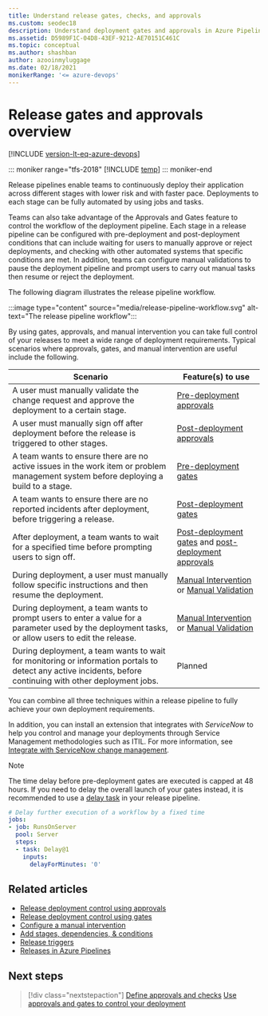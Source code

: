 ```yaml
---
title: Understand release gates, checks, and approvals
ms.custom: seodec18
description: Understand deployment gates and approvals in Azure Pipelines
ms.assetid: D5989F1C-04D8-43EF-9212-AE70151C461C
ms.topic: conceptual
ms.author: shashban
author: azooinmyluggage
ms.date: 02/18/2021
monikerRange: '<= azure-devops'
---
```


# Release gates and approvals overview

[!INCLUDE [version-lt-eq-azure-devops](../../../includes/version-lt-eq-azure-devops.md)]

::: moniker range="tfs-2018"
[!INCLUDE [temp](../../includes/concept-rename-note.md)]
::: moniker-end

Release pipelines enable teams to continuously deploy their application across different stages with lower risk and with faster pace. Deployments to each stage can be fully automated by using jobs and tasks.

Teams can also take advantage of the Approvals and Gates feature to control the workflow of the deployment pipeline. Each stage in a release pipeline can be configured with pre-deployment and post-deployment conditions that can include waiting for users to manually approve or reject deployments, and checking with other automated systems that specific conditions are met. In addition, teams can configure manual validations to pause the deployment pipeline and prompt users to carry out manual tasks then resume or reject the deployment.

The following diagram illustrates the release pipeline workflow.

:::image type="content" source="media/release-pipeline-workflow.svg" alt-text="The release pipeline workflow":::

By using gates, approvals, and manual intervention you can take full control of your releases to meet a wide range of deployment requirements. Typical scenarios where approvals, gates, and manual intervention are useful include the following.

<a name="scenarios"></a>

| Scenario | Feature(s) to use |
| --- | --- |
| A user must manually validate the change request and approve the deployment to a certain stage. | [Pre-deployment approvals](approvals.md) |
| A user must manually sign off after deployment before the release is triggered to other stages. | [Post-deployment approvals](approvals.md) |
| A team wants to ensure there are no active issues in the work item or problem management system before deploying a build to a stage.  | [Pre-deployment gates](gates.md) |
| A team wants to ensure there are no reported incidents after deployment, before triggering a release. | [Post-deployment gates](gates.md) |
| After deployment, a team wants to wait for a specified time before prompting users to sign off. | [Post-deployment gates](gates.md) and [post-deployment approvals](approvals.md) |
| During deployment, a user must manually follow specific instructions and then resume the deployment. | [Manual Intervention](../deploy-using-approvals.md#configure-maninter) or [Manual Validation](../deploy-using-approvals.md#set-up-manual-validation)| 
| During deployment, a team wants to prompt users to enter a value for a parameter used by the deployment tasks, or allow users to edit the release. | [Manual Intervention](../deploy-using-approvals.md#configure-maninter) or [Manual Validation](../deploy-using-approvals.md#set-up-manual-validation) | 
| During deployment, a team wants to wait for monitoring or information portals to detect any active incidents, before continuing with other deployment jobs.  | Planned | 

You can combine all three techniques within a release pipeline to fully achieve your own deployment requirements.

In addition, you can install an extension that integrates with *ServiceNow* to help you control and manage your deployments through Service Management methodologies such as ITIL. For more information, see [Integrate with ServiceNow change management](servicenow.md).

> [!NOTE]
> The time delay before pre-deployment gates are executed is capped at 48 hours. If you need to delay the overall launch of your gates instead, it is recommended to use a [delay task](../../tasks/utility/delay.md) in your release pipeline.

```YAML
# Delay further execution of a workflow by a fixed time
jobs:
- job: RunsOnServer
  pool: Server
  steps:
  - task: Delay@1
    inputs:
      delayForMinutes: '0'
```

## Related articles

- [Release deployment control using approvals](approvals.md)
- [Release deployment control using gates](gates.md)
- [Configure a manual intervention](../deploy-using-approvals.md#configure-maninter)
- [Add stages, dependencies, & conditions](../../process/stages.md)
- [Release triggers](../triggers.md)
- [Releases in Azure Pipelines](../releases.md)

## Next steps

> [!div class="nextstepaction"]
> [Define approvals and checks](../../process/approvals.md)
> [Use approvals and gates to control your deployment](../deploy-using-approvals.md)
